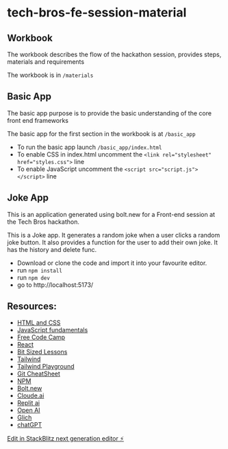 # tech-bros-fe-session-material

## Workbook
The workbook describes the flow of the hackathon session, provides steps, materials and requirements

The workbook is in `/materials`

## Basic App
The basic app purpose is to provide the basic understanding of the core front end frameworks

The basic app for the first section in the workbook is at `/basic_app`

- To run the basic app launch `/basic_app/index.html`
- To enable CSS in index.html uncomment the `<link rel="stylesheet" href="styles.css">` line
- To enable JavaScript uncomment the `<script src="script.js"></script>` line

## Joke App
This is an application generated using bolt.new for a Front-end session at the Tech Bros hackathon. 

This is a Joke app. It generates a random joke when a user clicks a random joke button. It also provides a function for the user to add their own joke. It has the history and delete func.

- Download or clone the code and import it into your favourite editor.
- run `npm install`
- run `npm dev`
- go to http://localhost:5173/

## Resources:
- [HTML and CSS](https://www.w3schools.com/)
- [JavaScript fundamentals](https://javascript.info/)
- [Free Code Camp](https://www.freecodecamp.org/)
- [React](https://react.dev/)
- [Bit Sized Lessons](https://egghead.io/)
- [Tailwind](https://tailwindcss.com/docs/installation)
- [Tailwind Playground](https://play.tailwindcss.com/)
- [Git CheatSheet](https://education.github.com/git-cheat-sheet-education.pdf)
- [NPM](https://docs.npmjs.com/)
- [Bolt.new](https://bolt.new/)
- [Cloude.ai](https://claude.ai/)
- [Replit ai](https://replit.com/)
- [Open AI](https://openai.com/)
- [Glich](https://glitch.com/)
- [chatGPT](https://chatgpt.com/)



[Edit in StackBlitz next generation editor ⚡️](https://stackblitz.com/~/github.com/DianaSlepikaite/tech-bros-fe-session-material)
